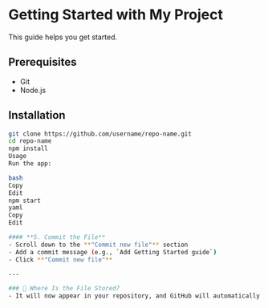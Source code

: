 # Getting Started with My Project

This guide helps you get started.

## Prerequisites
- Git
- Node.js

## Installation
```bash
git clone https://github.com/username/repo-name.git
cd repo-name
npm install
Usage
Run the app:

bash
Copy
Edit
npm start
yaml
Copy
Edit

#### **5. Commit the File**
- Scroll down to the **"Commit new file"** section
- Add a commit message (e.g., `Add Getting Started guide`)
- Click **"Commit new file"**

---

### 📄 Where Is the File Stored?
- It will now appear in your repository, and GitHub will automatically render the Markdown.

